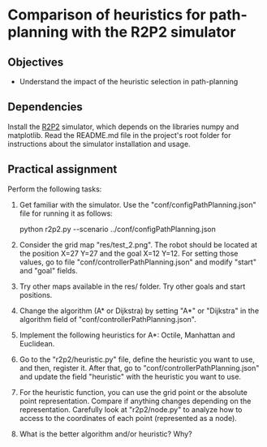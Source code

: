 # Comparison of heuristics for path-planning with the R2P2 simulator

## Objectives

* Understand the impact of the heuristic selection in path-planning

## Dependencies

Install the [R2P2](https://github.com/ISG-UAH/R2P2) simulator, which depends on the libraries numpy and matplotlib. Read the README.md file in the project's root folder for instructions about the simulator installation and usage.

## Practical assignment

Perform the following tasks:

1. Get familiar with the simulator. Use the "conf/configPathPlanning.json" file for running it as follows:

   python r2p2.py --scenario ../conf/configPathPlanning.json

2. Consider the grid map "res/test_2.png". The robot should be located at the position X=27 Y=27 and the goal X=12 Y=12. For setting those values, go to file "conf/controllerPathPlanning.json" and modify "start" and "goal" fields. 

3. Try other maps available in the res/ folder. Try other goals and start positions.

4. Change the algorithm (A* or Dijkstra) by setting "A*" or "Dijkstra" in the algorithm field of "conf/controllerPathPlanning.json". 

5. Implement the following heuristics for A*: Octile, Manhattan and Euclidean.

6. Go to the "r2p2/heuristic.py" file, define the heuristic you want to use, and then, register it. After that, go to "conf/controllerPathPlanning.json" and update the field "heuristic" with the heuristic you want to use. 

7. For the heuristic function, you can use the grid point or the absolute point representation. Compare if anything changes depending on the representation. Carefully look at "r2p2/node.py" to analyze how to access to the coordinates of each point (represented as a node).

8. What is the better algorithm and/or heuristic? Why?
